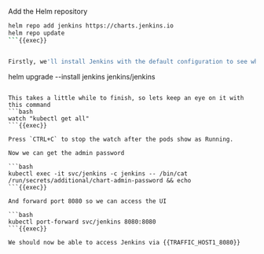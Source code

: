 
Add the Helm repository
```bash
helm repo add jenkins https://charts.jenkins.io
helm repo update
```{{exec}}


Firstly, we'll install Jenkins with the default configuration to see what is there
```
helm upgrade --install jenkins jenkins/jenkins
```{{exec}}

This takes a little while to finish, so lets keep an eye on it with this command
```bash
watch "kubectl get all"
```{{exec}}

Press `CTRL+C` to stop the watch after the pods show as Running.

Now we can get the admin password

```bash
kubectl exec -it svc/jenkins -c jenkins -- /bin/cat /run/secrets/additional/chart-admin-password && echo
```{{exec}}

And forward port 8080 so we can access the UI

```bash
kubectl port-forward svc/jenkins 8080:8080
```{{exec}}

We should now be able to access Jenkins via {{TRAFFIC_HOST1_8080}}